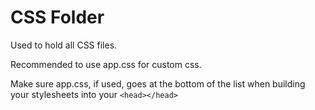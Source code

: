 # CSS Folder

Used to hold all CSS files.

Recommended to use app.css for custom css.

Make sure app.css, if used, goes at the bottom of the list when building your stylesheets into your ```<head></head>```

